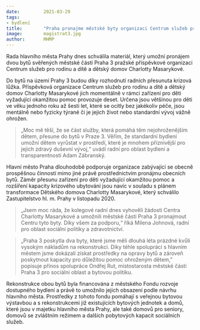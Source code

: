 ```yaml
---
date:         2021-03-29
tags:         
- bydlení
title:        "Praha pronajme městské byty organizaci Centrum služeb pro rodinu a dětský domov Charlotty Masarykové"
image: 	      magistrat3.jpg
author:       MHMP
---
```


Rada hlavního města Prahy dnes schválila materiál, který umožní pronájem dvou bytů svěřených městské části Praha 3 pražské příspěvkové organizaci Centrum služeb pro rodinu a dítě a dětský domov Charlotty Masarykové.

Do bytů na území Prahy 3 budou díky rozhodnutí radních přesunuta krizová lůžka. Příspěvková organizace Centrum služeb pro rodinu a dítě a dětský domov Charlotty Masarykové jich momentálně v rámci zařízení pro děti vyžadující okamžitou pomoc provozuje deset. Určena jsou většinou pro děti ve věku jednoho roku až šesti let, které se ocitly bez jakékoliv péče, jsou mentálně nebo fyzicky týrané či je jejich život nebo standardní vývoj vážně ohrožen.

> „Moc mě těší, že se část služby, která pomáhá těm nejohroženějším dětem, přesune do bytů v Praze 3. Věřím, že standardní bydlení umožní dětem vyrůstat v prostředí, které je mnohem příznivější pro jejich zdravý duševní vývoj,“ uvádí radní pro oblast bydlení a transparentnosti Adam Zábranský.

Hlavní město Praha dlouhodobě podporuje organizace zabývající se obecně prospěšnou činností mimo jiné právě prostřednictvím pronájmu obecních bytů. Záměr přesunu zařízení pro děti vyžadující okamžitou pomoc a rozšíření kapacity krizového ubytování jsou navíc v souladu s plánem transformace Dětského domova Charlotty Masarykové, který schválilo Zastupitelstvo hl. m. Prahy v listopadu 2020.

> „Jsem moc ráda, že kolegové radní dnes vyhověli žádosti Centra Charlotty Masarykové a umožnili městské části Praha 3 pronajmout Centru tyto byty. Díky všem za podporu,“ říká Milena Johnová, radní pro oblast sociální politiky a zdravotnictví.

> „Praha 3 poskytla dva byty, které jsme měli dlouhá léta prázdné kvůli vysokým nákladům na rekonstrukci. Díky téhle spolupráci s hlavním městem jsme dokázali získat prostředky na opravy bytů a zároveň poskytnout kapacity pro důležitou pomoc ohroženým dětem,” popisuje přínos spolupráce Ondřej Rut, místostarosta městské části Praha 3 pro sociální oblast a bytovou politiku.

Rekonstrukce obou bytů byla financována z městského Fondu rozvoje dostupného bydlení a právě to umožnilo jejich obsazení podle návrhu hlavního města. Prostředky z tohoto fondu pomáhají s veřejnou bytovou výstavbou a s rekonstrukcemi již existujících bytových jednotek a domů, které jsou v majetku hlavního města Prahy, ale také domovů pro seniory, domovů se zvláštním režimem a dalších pobytových kapacit sociálních služeb.
